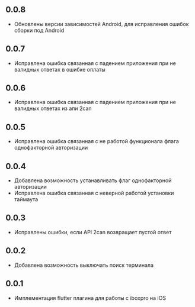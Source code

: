 ## 0.0.8

* Обновлены версии зависимостей Android, для исправления ошибок сборки под Android

## 0.0.7

* Исправлена ошибка связанная с падением приложения при не валидных ответах в ошибке оплаты

## 0.0.6

* Исправлена ошибка связанная с падением приложения при не валидных ответах из апи 2can

## 0.0.5

* Исправлена ошибка связанная с не работой функционала флага однофакторной авторизации

## 0.0.4

* Добавлена возможность устанавливать флаг однофакторной авторизации
* Исправлена ошибка связанная с неверной работой установки таймаута

## 0.0.3

* Исправлены ошибки, если API 2can возвращает пустой ответ

## 0.0.2

* Добавлена возможность выключать поиск терминала

## 0.0.1

* Имплементация flutter плагина для работы с iboxpro на iOS
